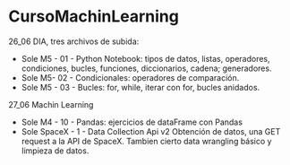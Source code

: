 # CursoMachinLearning
26_06 DIA, tres archivos de subida:
- Sole M5 - 01 - Python Notebook: 
        tipos de datos, listas, operadores, condiciones, bucles, funciones, diccionarios, cadena; generadores. 
- Sole M5- 02 - Condicionales:
        operadores de comparación. 
- Sole M5 - 03 - Bucles:
        for, while, iterar con for, bucles anidados.
  
27_06 Machin Learning
- Sole M4 - 10 - Pandas:
        ejercicios de dataFrame con Pandas
- Sole SpaceX - 1 - Data Collection Api v2
        Obtención de datos, una GET request a la API de SpaceX. Tambien cierto data wrangling básico y limpieza de datos.
